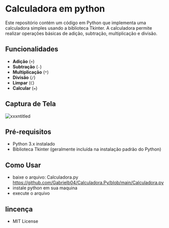 # Calculadora em python
Este repositório contém um código em Python que implementa uma calculadora simples usando a biblioteca Tkinter. A calculadora permite realizar operações básicas de adição, subtração, multiplicação e divisão.

## Funcionalidades

- **Adição** (`+`)
- **Subtração** (`-`)
- **Multiplicação** (`*`)
- **Divisão** (`/`)
- **Limpar** (`C`)
- **Calcular** (`=`)

## Captura de Tela

![xxxntitled](https://github.com/Gabrielb04/Calculadora.Py/assets/166271886/4827be60-c725-4666-88bd-1683b6dfe7a9)


## Pré-requisitos

- Python 3.x instalado
- Biblioteca Tkinter (geralmente incluída na instalação padrão do Python)

## Como Usar
- baixe o arquivo:  Calculadora.py https://github.com/Gabrielb04/Calculadora.Py/blob/main/Calculadora.py
- instale python em sua maquina
- execute o arquivo 
## lincença 
- MIT License
